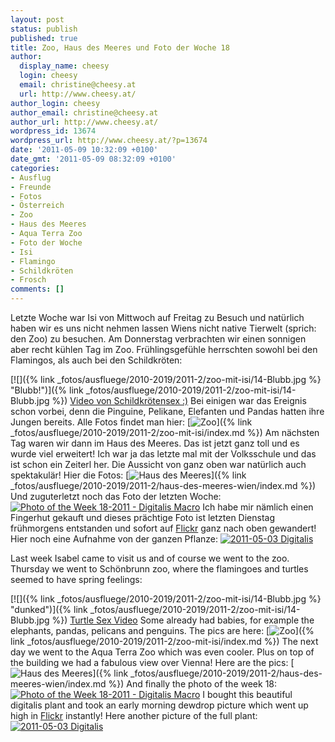 ```yaml
---
layout: post
status: publish
published: true
title: Zoo, Haus des Meeres und Foto der Woche 18
author:
  display_name: cheesy
  login: cheesy
  email: christine@cheesy.at
  url: http://www.cheesy.at/
author_login: cheesy
author_email: christine@cheesy.at
author_url: http://www.cheesy.at/
wordpress_id: 13674
wordpress_url: http://www.cheesy.at/?p=13674
date: '2011-05-09 10:32:09 +0100'
date_gmt: '2011-05-09 08:32:09 +0100'
categories:
- Ausflug
- Freunde
- Fotos
- Österreich
- Zoo
- Haus des Meeres
- Aqua Terra Zoo
- Foto der Woche
- Isi
- Flamingo
- Schildkröten
- Frosch
comments: []
---
```

<!--:de-->Letzte Woche war Isi von Mittwoch auf Freitag zu Besuch und natürlich haben wir es uns nicht nehmen lassen Wiens nicht native Tierwelt (sprich: den Zoo) zu besuchen. Am Donnerstag verbrachten wir einen sonnigen aber recht kühlen Tag im Zoo. Frühlingsgefühle herrschten sowohl bei den Flamingos, als auch bei den Schildkröten:
[![]({% link _fotos/ausfluege/2010-2019/2011-2/zoo-mit-isi/14-Blubb.jpg %} "Blubb!")]({% link _fotos/ausfluege/2010-2019/2011-2/zoo-mit-isi/14-Blubb.jpg %})
[Video von Schildkrötensex :)](http://www.cheesy.at/download/zoo/19Schildkrötensex.MOV)
Bei einigen war das Ereignis schon vorbei, denn die Pinguine, Pelikane, Elefanten und Pandas hatten ihre Jungen bereits.
Alle Fotos findet man hier:
[![](http://www.cheesy.at/wp-content/uploads/thumbnail6.jpg "Zoo")]({% link _fotos/ausfluege/2010-2019/2011-2/zoo-mit-isi/index.md %})
Am nächsten Tag waren wir dann im Haus des Meeres. Das ist jetzt ganz toll und es wurde viel erweitert! Ich war ja das letzte mal mit der Volksschule und das ist schon ein Zeiterl her. Die Aussicht von ganz oben war natürlich auch spektakulär!
Hier die Fotos:
[![](http://www.cheesy.at/wp-content/uploads/thumbnail7.jpg "Haus des Meeres")]({% link _fotos/ausfluege/2010-2019/2011-2/haus-des-meeres-wien/index.md %})
Und zuguterletzt noch das Foto der letzten Woche:
[![](http://www.cheesy.at/wp-content/uploads/Photo-of-the-Week-17-2011-Digitalis-Macro-300x200.jpg "Photo of the Week 18-2011 - Digitalis Macro")](http://www.cheesy.at/wp-content/uploads/Photo-of-the-Week-17-2011-Digitalis-Macro.jpg)
Ich habe mir nämlich einen Fingerhut gekauft und dieses prächtige Foto ist letzten Dienstag frühmorgens entstanden und sofort auf [Flickr](http://www.flickr.com/photos/cheesy42/5682325483/) ganz nach oben gewandert!
Hier noch eine Aufnahme von der ganzen Pflanze:
[![](http://www.cheesy.at/wp-content/uploads/2011-05-03-Digitalis-200x300.jpg "2011-05-03 Digitalis")](http://www.cheesy.at/wp-content/uploads/2011-05-03-Digitalis.jpg)
<!--:--><!--:en-->Last week Isabel came to visit us and of course we went to the zoo. Thursday we went to Schönbrunn zoo, where the flamingoes and turtles seemed to have spring feelings:
[![]({% link _fotos/ausfluege/2010-2019/2011-2/zoo-mit-isi/14-Blubb.jpg %} "dunked")]({% link _fotos/ausfluege/2010-2019/2011-2/zoo-mit-isi/14-Blubb.jpg %})
[Turtle Sex Video](http://www.cheesy.at/download/zoo/19Schildkrötensex.MOV)
Some already had babies, for example the elephants, pandas, pelicans and penguins.
The pics are here:
[![](http://www.cheesy.at/wp-content/uploads/thumbnail6.jpg "Zoo")]({% link _fotos/ausfluege/2010-2019/2011-2/zoo-mit-isi/index.md %})
The next day we went to the Aqua Terra Zoo which was even cooler. Plus on top of the building we had a fabulous view over Vienna!
Here are the pics:
[![](http://www.cheesy.at/wp-content/uploads/thumbnail7.jpg "Haus des Meeres")]({% link _fotos/ausfluege/2010-2019/2011-2/haus-des-meeres-wien/index.md %})
And finally the photo of the week 18:
[![](http://www.cheesy.at/wp-content/uploads/Photo-of-the-Week-17-2011-Digitalis-Macro-300x200.jpg "Photo of the Week 18-2011 - Digitalis Macro")](http://www.cheesy.at/wp-content/uploads/Photo-of-the-Week-17-2011-Digitalis-Macro.jpg)
I bought this beautiful digitalis plant and took an early morning dewdrop picture which went up high in [Flickr](http://www.flickr.com/photos/cheesy42/5682325483/) instantly!
Here another picture of the full plant:
[![](http://www.cheesy.at/wp-content/uploads/2011-05-03-Digitalis-200x300.jpg "2011-05-03 Digitalis")](http://www.cheesy.at/wp-content/uploads/2011-05-03-Digitalis.jpg)
<!--:-->
